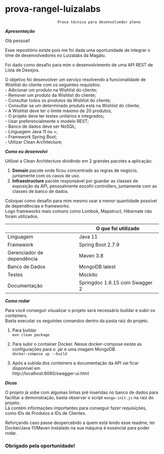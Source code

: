 # prova-rangel-luizalabs
 							Prova técnica para desenvolvedor pleno
 
***Apresentação***
 
Olá pessoal!
 
Esse repositório existe pois me foi dada uma oportunidade de integrar o time de desenvolvedores no Luizalabs da Magalu.
 
Foi dado como desafio para mim o desenvolvimento de uma API REST de Lista de Desejos.
 
O objetivo foi desenvolver um serviço resolvendo a funcionalidade de Wishlist do cliente com os seguintes requisitos:\
		- Adicionar um produto na Wishlist do cliente;\
		- Remover um produto da Wishlist do cliente;\
		- Consultar todos os produtos da Wishlist do cliente;\
		- Consultar se um determinado produto está na Wishlist do cliente;\
		- A Wishlist deve ter o limite máximo de 20 produtos;\
		- O projeto deve ter testes unitários e integrados;\
		- Usar preferencialmente o modelo REST;\
		- Banco de dados deve ser NoSQL;\
		- Linguagem Java 11 ou +;\
		- Framework Spring Boot;\
		- Utilizar Clean Architecture;
	
 
***Como eu desenvolvi***

Utilizei a Clean Architecture dividindo em 2 grandes pacotes a aplicação:

1. **Domain** pacote onde ficou concentrado as regras de negócio, juntamente com os casos de uso.
2. **Infraestructure** pacote responsável por guardar as classes de exposição da API, pessoalmente escolhi controllers, juntamente com as classes de banco de dados.


Coloquei como desafio para mim mesmo usar a menor quantidade possível de dependências e frameworks.\
Logo frameworks mais comuns como Lombok, Mapstruct, Hibernate não foram utilizados.

|   | O que foi utilizado |
| ------------- | ------------- |
| Linguagem  | Java 11  |
| Framework | Spring Boot 2.7.9  |
| Gerenciador de dependência | Maven 3.8 |
| Banco de Dados | MongoDB latest |
| Testes | Mockito |
| Documentação | Springdoc 1.6.15 com Swagger 2 |


 
 
***Como rodar***

Para você conseguir visualizar o projeto será necessário buildar e subir os containers.\
Basta executar os seguintes comandos dentro da pasta raiz do projeto.


1. Para buildar\
`mvn clean package`


2. Para subir o container Docker. Nesse docker-compose existe as configurações para o .jar e uma imagem MongoDB.\
`docker-compose up --build`




3. Após a subida dos conteiners a documentação da API vai ficar disponível em\
http://localhost:8080/swagger-ui.html

***Dicas***

O projeto já sobe com algumas linhas pré inseridas no banco de dados para facilitar a demonstração, basta observar o script `mongo-init.js` na raiz do projeto.\
Lá contém informações importantes para conseguir fazer requisições, como IDs de Produtos e IDs de Clientes.

Reforçando caso passe despercebido a quem está lendo esse readme, ter Docker/Java 11/Maven instalado na sua máquina é essencial para poder rodar.



### Obrigado pela oportunidade!


